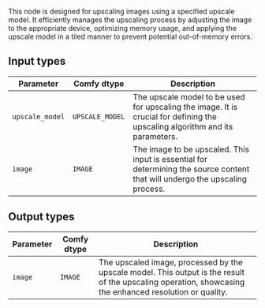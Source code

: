 
This node is designed for upscaling images using a specified upscale model. It efficiently manages the upscaling process by adjusting the image to the appropriate device, optimizing memory usage, and applying the upscale model in a tiled manner to prevent potential out-of-memory errors.
## Input types

| Parameter         | Comfy dtype       | Description                                                                 |
|-------------------|-------------------|----------------------------------------------------------------------------|
| `upscale_model`   | `UPSCALE_MODEL`   | The upscale model to be used for upscaling the image. It is crucial for defining the upscaling algorithm and its parameters. |
| `image`           | `IMAGE`           | The image to be upscaled. This input is essential for determining the source content that will undergo the upscaling process. |

## Output types

| Parameter | Comfy dtype | Description                                        |
|-----------|-------------|----------------------------------------------------|
| `image`   | `IMAGE`     | The upscaled image, processed by the upscale model. This output is the result of the upscaling operation, showcasing the enhanced resolution or quality. |